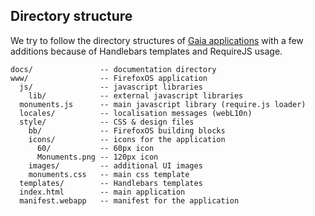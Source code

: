 
Directory structure
-------------------

We try to follow the directory structures of [Gaia applications][1]
with a few additions because of Handlebars templates and RequireJS usage.


    docs/               -- documentation directory
    www/                -- FirefoxOS application
      js/               -- javascript libraries
        lib/            -- external javascript libraries
      monuments.js      -- main javascript library (require.js loader)
      locales/          -- localisation messages (webL10n)
      style/            -- CSS & design files
        bb/             -- FirefoxOS building blocks
        icons/          -- icons for the application
          60/           -- 60px icon
          Monuments.png -- 120px icon
        images/         -- additional UI images
        monuments.css   -- main css template
      templates/        -- Handlebars templates
      index.html        -- main application
      manifest.webapp   -- manifest for the application


[1]: https://github.com/mozilla-b2g/gaia